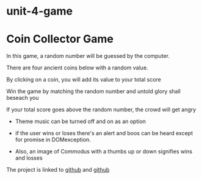 # unit-4-game

# Coin Collector Game

In this game, a random number will be guessed by the computer.

There are four ancient coins below with a random value.

By clicking on a coin, you will add its value to your total score

Win the game by matching the random number and untold glory shall beseach you

If your total score goes above the random number, the crowd will get angry

- Theme music can be turned off and on as an option

- if the user wins or loses there's an alert and boos can be heard except for promise in DOMexception.
- Also, an image of Commodus with a thumbs up or down signifies wins and losses

The project is linked to [github](https://dallasappraiser.github.io/Bootstrap-Portfolio/portfolio.html)
and [github](https://dallasappraiser.github.io/unit-4-game)
